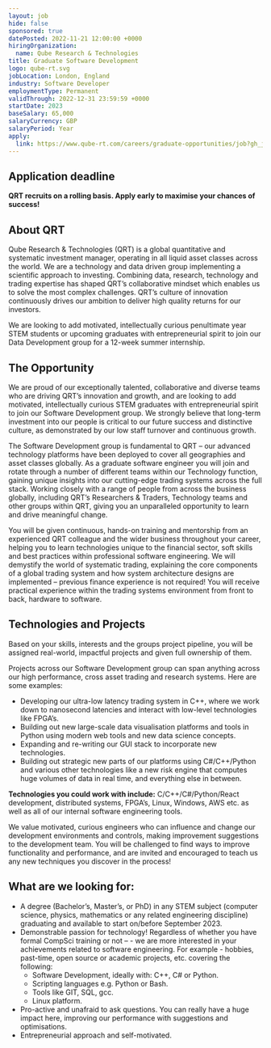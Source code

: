 ```yaml
---
layout: job
hide: false
sponsored: true
datePosted: 2022-11-21 12:00:00 +0000
hiringOrganization:
  name: Qube Research & Technologies
title: Graduate Software Development
logo: qube-rt.svg
jobLocation: London, England
industry: Software Developer
employmentType: Permanent
validThrough: 2022-12-31 23:59:59 +0000
startDate: 2023
baseSalary: 65,000
salaryCurrency: GBP
salaryPeriod: Year
apply:
  link: https://www.qube-rt.com/careers/graduate-opportunities/job?gh_jid=6495241002
---
```


## Application deadline
**QRT recruits on a rolling basis. Apply early to maximise your chances of success!**

## About QRT
Qube Research & Technologies (QRT) is a global quantitative and systematic investment manager, operating in all liquid asset classes across the world. We are a technology and data driven group implementing a scientific approach to investing. Combining data, research, technology and trading expertise has shaped QRT’s collaborative mindset which enables us to solve the most complex challenges. QRT’s culture of innovation continuously drives our ambition to deliver high quality returns for our investors.

We are looking to add motivated, intellectually curious penultimate year STEM students or upcoming graduates with entrepreneurial spirit to join our Data Development group for a 12-week summer internship.

## The Opportunity
We are proud of our exceptionally talented, collaborative and diverse teams who are driving QRT’s innovation and growth, and are looking to add motivated, intellectually curious STEM graduates with entrepreneurial spirit to join our Software Development group. We strongly believe that long-term investment into our people is critical to our future success and distinctive culture, as demonstrated by our low staff turnover and continuous growth.

The Software Development group is fundamental to QRT – our advanced technology platforms have been deployed to cover all geographies and asset classes globally. As a graduate software engineer you will join and rotate through a number of different teams within our Technology function, gaining unique insights into our cutting-edge trading systems across the full stack. Working closely with a range of people from across the business globally, including QRT’s Researchers & Traders, Technology teams and other groups within QRT, giving you an unparalleled opportunity to learn and drive meaningful change.

You will be given continuous, hands-on training and mentorship from an experienced QRT colleague and the wider business throughout your career, helping you to learn technologies unique to the financial sector, soft skills and best practices within professional software engineering. We will demystify the world of systematic trading, explaining the core components of a global trading system and how system architecture designs are implemented – previous finance experience is not required! You will receive practical experience within the trading systems environment from front to back, hardware to software.


## Technologies and Projects
Based on your skills, interests and the groups project pipeline, you will be assigned real-world, impactful projects and given full ownership of them.

Projects across our Software Development group can span anything across our high performance, cross asset trading and research systems. Here are some examples:
- Developing our ultra-low latency trading system in C++, where we work down to nanosecond latencies and interact with low-level technologies like FPGA’s.
- Building out new large-scale data visualisation platforms and tools in Python using modern web tools and new data science concepts.
- Expanding and re-writing our GUI stack to incorporate new technologies.
- Building out strategic new parts of our platforms using C#/C++/Python and various other technologies like a new risk engine that computes huge volumes of data in real time, and everything else in between.
 
**Technologies you could work with include:** C/C++/C#/Python/React development, distributed systems, FPGA’s, Linux, Windows, AWS etc. as well as all of our internal software engineering tools.

We value motivated, curious engineers who can influence and change our development environments and controls, making improvement suggestions to the development team. You will be challenged to find ways to improve functionality and performance, and are invited and encouraged to teach us any new techniques you discover in the process!


## What are we looking for:
- A degree (Bachelor’s, Master’s, or PhD) in any STEM subject (computer science, physics, mathematics or any related engineering discipline) graduating and available to start on/before September 2023.
- Demonstrable passion for technology! Regardless of whether you have formal CompSci training or not – - we are more interested in your achievements related to software engineering. For example - hobbies, past-time, open source or academic projects, etc. covering the following:
  - Software Development, ideally with: C++, C# or Python.
  - Scripting languages e.g. Python or Bash.
  - Tools like GIT, SQL, gcc.
  - Linux platform.
- Pro-active and unafraid to ask questions. You can really have a huge impact here, improving our performance with suggestions and optimisations.
- Entrepreneurial approach and self-motivated.